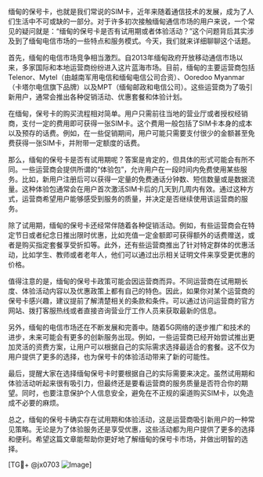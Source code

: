 缅甸的保号卡，也就是我们常说的SIM卡，近年来随着通信技术的发展，成为了人们生活中不可或缺的一部分。对于许多初次接触缅甸通信市场的用户来说，一个常见的疑问就是：“缅甸的保号卡是否有试用期或者体验活动？”这个问题背后其实涉及到了缅甸电信市场的一些特点和服务模式。今天，我们就来详细聊聊这个话题。

首先，缅甸的电信市场竞争相当激烈。自2013年缅甸政府开放移动通信市场以来，多家国际和本地运营商纷纷进入这片蓝海市场。目前，缅甸的主要运营商包括Telenor、Mytel（由越南军用电信和缅甸电信公司合资）、Ooredoo Myanmar（卡塔尔电信旗下品牌）以及MPT（缅甸邮政和电信公司）。这些运营商为了吸引新用户，通常会推出各种促销活动、优惠套餐和体验计划。

在缅甸，保号卡的购买流程相对简单。用户只需前往当地的营业厅或者授权经销商，支付一定的费用即可获得一张SIM卡。这个费用一般包括了SIM卡本身的成本以及预存的话费。例如，在一些促销期间，用户可能只需要支付很少的金额甚至免费获得一张SIM卡，并附带一定额度的话费。

那么，缅甸的保号卡是否有试用期呢？答案是肯定的，但具体的形式可能会有所不同。一些运营商会提供所谓的“体验包”，允许用户在一段时间内免费使用某些服务。比如，新用户注册后可以获得一定量的免费通话分钟数、短信数量或是数据流量。这种体验包通常会在用户首次激活SIM卡后的几天到几周内有效。通过这种方式，运营商希望用户能够感受到服务的质量，并决定是否继续使用该运营商的服务。

除了试用期，缅甸的保号卡还经常伴随着各种促销活动。例如，有些运营商会在特定节日或者纪念日推出限时优惠，比如充值一定金额即可获得额外的话费赠送，或者是购买指定套餐享受折扣等。此外，还有些运营商推出了针对特定群体的优惠活动，比如学生、教师或者老年人，他们可以通过出示相关证明文件来享受更优惠的价格。

值得注意的是，缅甸的保号卡政策可能会因运营商而异。不同运营商在试用期长度、体验活动内容以及优惠政策上都有自己的特色。因此，如果你对某个运营商的保号卡感兴趣，建议提前了解清楚相关的条款和条件。可以通过访问运营商的官方网站、拨打客服热线或者直接咨询营业厅工作人员来获取最新的信息。

另外，缅甸的电信市场还在不断发展和完善中。随着5G网络的逐步推广和技术的进步，未来可能会有更多的创新服务出现。例如，一些运营商已经开始尝试推出更加灵活的资费方案，让用户可以根据自己的实际需求选择最适合的套餐。这不仅为用户提供了更多的选择，也为保号卡的体验活动带来了新的可能性。

最后，提醒大家在选择缅甸保号卡时要根据自己的实际需要来决定。虽然试用期和体验活动听起来很有吸引力，但最终还是要看运营商的服务质量是否符合你的期望。同时，也要注意保护个人信息安全，避免在不正规的渠道购买SIM卡，以免造成不必要的麻烦。

总之，缅甸的保号卡确实存在试用期和体验活动，这是运营商吸引新用户的一种常见策略。无论是为了体验服务还是享受优惠，这些活动都为用户提供了更多的选择和便利。希望这篇文章能帮助你更好地了解缅甸的保号卡市场，并做出明智的选择。

[TG💪+ @jx0703 ![Image](https://github.com/user-attachments/assets/dbca1d08-cadb-493c-b0ec-ad6f7a83f270)]